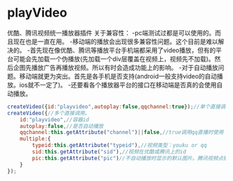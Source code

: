 # playVideo
优酷、腾讯视频统一播放器插件
关于兼容性：
-pc端测试过都是可以使用的。而且现在也是一直在用。
-移动端的播放会出现很多兼容性问题。这个目前是难以解决的。
-首先现在像优酷、腾讯等播放平台手机端都采用了video播放，但有的平台可能会先加载一个伪播放(先加载一个div层覆盖在视频上，视频先不加载)。然后企图先播放广告再播放视频。所以有时会造成功能上的影响。
-对于自动播放问题。移动端就更为突出。首先是各手机是否支持(android一般支持video的自动播放。ios就不一定了)。
-还要看各个播放器平台的接口在移动端是否真的会使用自动播放。
```javascript
createVideo({id:"playvideo",autoplay:false,qqchannel:true});//单个直接调用。qqchannel调用qq直播时使用
createVideo({//多个直接调用。
	id:"playvideo",//容器id
	autoplay:false,//是否自动播放
	qqchannel:this.getAttribute("channel")||false,//true调用qq直播时使用
	multiple:{
		typeid:this.getAttribute("typeid"),//视频类型：youku or qq
		sid:this.getAttribute("sid"),//视频在优酷或腾讯上的id
		pic:this.getAttribute("pic")//不自动播放时显示的默认图片。腾讯视频点播时有效
	}
});
```
